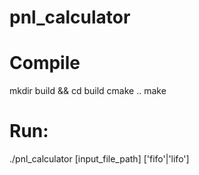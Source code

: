 # pnl_calculator

# Compile
mkdir build && cd build
cmake ..
make

# Run:
./pnl_calculator [input_file_path] ['fifo'|'lifo']